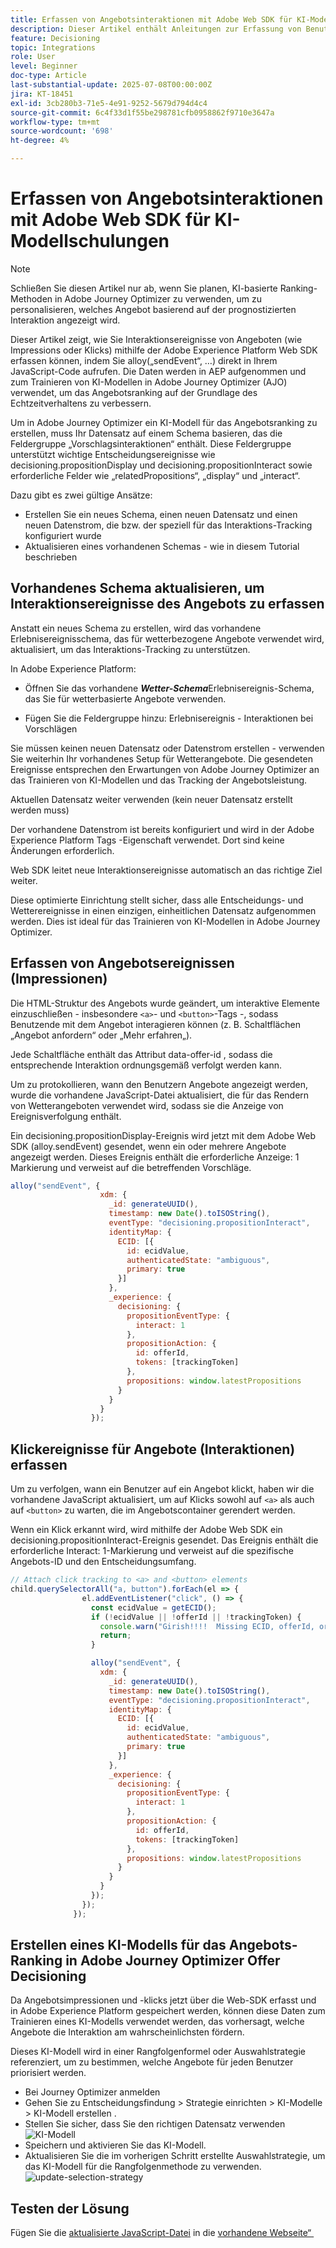```yaml
---
title: Erfassen von Angebotsinteraktionen mit Adobe Web SDK für KI-Modellschulungen
description: Dieser Artikel enthält Anleitungen zur Erfassung von Benutzerinteraktionsdaten - wie Angebotsimpressionen und Klicks - mithilfe der Adobe Experience Platform Web SDK (alloy.js). Diese Daten dienen als Grundlage für das Trainieren von KI-Modellen in Adobe Journey Optimizer (AJO), damit diese Angebote intelligent nach Benutzerverhalten und kontextuellen Signalen reihen.
feature: Decisioning
topic: Integrations
role: User
level: Beginner
doc-type: Article
last-substantial-update: 2025-07-08T00:00:00Z
jira: KT-18451
exl-id: 3cb280b3-71e5-4e91-9252-5679d794d4c4
source-git-commit: 6c4f33d1f55be298781cfb0958862f9710e3647a
workflow-type: tm+mt
source-wordcount: '698'
ht-degree: 4%

---
```


# Erfassen von Angebotsinteraktionen mit Adobe Web SDK für KI-Modellschulungen

>[!NOTE]
>
> Schließen Sie diesen Artikel nur ab, wenn Sie planen, KI-basierte Ranking-Methoden in Adobe Journey Optimizer zu verwenden, um zu personalisieren, welches Angebot basierend auf der prognostizierten Interaktion angezeigt wird.



Dieser Artikel zeigt, wie Sie Interaktionsereignisse von Angeboten (wie Impressions oder Klicks) mithilfe der Adobe Experience Platform Web SDK erfassen können, indem Sie alloy(„sendEvent“, …) direkt in Ihrem JavaScript-Code aufrufen. Die Daten werden in AEP aufgenommen und zum Trainieren von KI-Modellen in Adobe Journey Optimizer (AJO) verwendet, um das Angebotsranking auf der Grundlage des Echtzeitverhaltens zu verbessern.

Um in Adobe Journey Optimizer ein KI-Modell für das Angebotsranking zu erstellen, muss Ihr Datensatz auf einem Schema basieren, das die Feldergruppe „Vorschlagsinteraktionen“ enthält. Diese Feldergruppe unterstützt wichtige Entscheidungsereignisse wie decisioning.propositionDisplay und decisioning.propositionInteract sowie erforderliche Felder wie „relatedPropositions“, „display“ und „interact“.

Dazu gibt es zwei gültige Ansätze:

- Erstellen Sie ein neues Schema, einen neuen Datensatz und einen neuen Datenstrom, die bzw. der speziell für das Interaktions-Tracking konfiguriert wurde
- Aktualisieren eines vorhandenen Schemas - wie in diesem Tutorial beschrieben



## Vorhandenes Schema aktualisieren, um Interaktionsereignisse des Angebots zu erfassen

Anstatt ein neues Schema zu erstellen, wird das vorhandene Erlebnisereignisschema, das für wetterbezogene Angebote verwendet wird, aktualisiert, um das Interaktions-Tracking zu unterstützen.

In Adobe Experience Platform:

- Öffnen Sie das vorhandene _&#x200B;**Wetter-Schema**&#x200B;_ Erlebnisereignis-Schema, das Sie für wetterbasierte Angebote verwenden.

- Fügen Sie die Feldergruppe hinzu:
Erlebnisereignis - Interaktionen bei Vorschlägen

Sie müssen keinen neuen Datensatz oder Datenstrom erstellen - verwenden Sie weiterhin Ihr vorhandenes Setup für Wetterangebote. Die gesendeten Ereignisse entsprechen den Erwartungen von Adobe Journey Optimizer an das Trainieren von KI-Modellen und das Tracking der Angebotsleistung.


Aktuellen Datensatz weiter verwenden (kein neuer Datensatz erstellt werden muss)

Der vorhandene Datenstrom ist bereits konfiguriert und wird in der Adobe Experience Platform Tags -Eigenschaft verwendet. Dort sind keine Änderungen erforderlich.

Web SDK leitet neue Interaktionsereignisse automatisch an das richtige Ziel weiter.

Diese optimierte Einrichtung stellt sicher, dass alle Entscheidungs- und Wetterereignisse in einen einzigen, einheitlichen Datensatz aufgenommen werden. Dies ist ideal für das Trainieren von KI-Modellen in Adobe Journey Optimizer.


## Erfassen von Angebotsereignissen (Impressionen)

Die HTML-Struktur des Angebots wurde geändert, um interaktive Elemente einzuschließen - insbesondere `<a>`- und `<button>`-Tags -, sodass Benutzende mit dem Angebot interagieren können (z. B. Schaltflächen „Angebot anfordern“ oder „Mehr erfahren„).

Jede Schaltfläche enthält das Attribut data-offer-id , sodass die entsprechende Interaktion ordnungsgemäß verfolgt werden kann.



Um zu protokollieren, wann den Benutzern Angebote angezeigt werden, wurde die vorhandene JavaScript-Datei aktualisiert, die für das Rendern von Wetterangeboten verwendet wird, sodass sie die Anzeige von Ereignisverfolgung enthält.

Ein decisioning.propositionDisplay-Ereignis wird jetzt mit dem Adobe Web SDK (alloy.sendEvent) gesendet, wenn ein oder mehrere Angebote angezeigt werden. Dieses Ereignis enthält die erforderliche Anzeige: 1 Markierung und verweist auf die betreffenden Vorschläge.


```javascript
alloy("sendEvent", {
                    xdm: {
                      _id: generateUUID(),
                      timestamp: new Date().toISOString(),
                      eventType: "decisioning.propositionInteract",
                      identityMap: {
                        ECID: [{
                          id: ecidValue,
                          authenticatedState: "ambiguous",
                          primary: true
                        }]
                      },
                      _experience: {
                        decisioning: {
                          propositionEventType: {
                            interact: 1
                          },
                          propositionAction: {
                            id: offerId,
                            tokens: [trackingToken]
                          },
                          propositions: window.latestPropositions
                        }
                      }
                    }
                  });
```

## Klickereignisse für Angebote (Interaktionen) erfassen

Um zu verfolgen, wann ein Benutzer auf ein Angebot klickt, haben wir die vorhandene JavaScript aktualisiert, um auf Klicks sowohl auf `<a>` als auch auf `<button>` zu warten, die im Angebotscontainer gerendert werden.

Wenn ein Klick erkannt wird, wird mithilfe der Adobe Web SDK ein decisioning.propositionInteract-Ereignis gesendet. Das Ereignis enthält die erforderliche Interact: 1-Markierung und verweist auf die spezifische Angebots-ID und den Entscheidungsumfang.

```javascript
// Attach click tracking to <a> and <button> elements
child.querySelectorAll("a, button").forEach(el => {
                el.addEventListener("click", () => {
                  const ecidValue = getECID();
                  if (!ecidValue || !offerId || !trackingToken) {
                    console.warn("Girish!!!!  Missing ECID, offerId, or trackingToken. Interaction event not sent.");
                    return;
                  }

                  alloy("sendEvent", {
                    xdm: {
                      _id: generateUUID(),
                      timestamp: new Date().toISOString(),
                      eventType: "decisioning.propositionInteract",
                      identityMap: {
                        ECID: [{
                          id: ecidValue,
                          authenticatedState: "ambiguous",
                          primary: true
                        }]
                      },
                      _experience: {
                        decisioning: {
                          propositionEventType: {
                            interact: 1
                          },
                          propositionAction: {
                            id: offerId,
                            tokens: [trackingToken]
                          },
                          propositions: window.latestPropositions
                        }
                      }
                    }
                  });
                });
              });
```

## Erstellen eines KI-Modells für das Angebots-Ranking in Adobe Journey Optimizer Offer Decisioning

Da Angebotsimpressionen und -klicks jetzt über die Web-SDK erfasst und in Adobe Experience Platform gespeichert werden, können diese Daten zum Trainieren eines KI-Modells verwendet werden, das vorhersagt, welche Angebote die Interaktion am wahrscheinlichsten fördern.

Dieses KI-Modell wird in einer Rangfolgenformel oder Auswahlstrategie referenziert, um zu bestimmen, welche Angebote für jeden Benutzer priorisiert werden.
- Bei Journey Optimizer anmelden
- Gehen Sie zu Entscheidungsfindung > Strategie einrichten > KI-Modelle > KI-Modell erstellen .
- Stellen Sie sicher, dass Sie den richtigen Datensatz verwenden
  ![KI-Modell](assets/ai-model.png)
- Speichern und aktivieren Sie das KI-Modell.
- Aktualisieren Sie die im vorherigen Schritt erstellte Auswahlstrategie, um das KI-Modell für die Rangfolgenmethode zu verwenden.
  ![update-selection-strategy](assets/update-selection-strategy.png)

## Testen der Lösung

Fügen Sie die [aktualisierte JavaScript-Datei](assets/ai-model.js) in die [vorhandene Webseite“ &#x200B;](assets/weather-offers.html)
